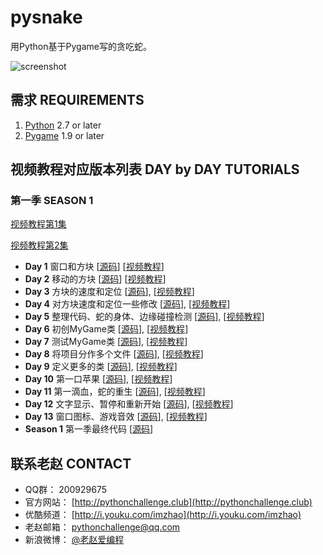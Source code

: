 pysnake
=======

用Python基于Pygame写的贪吃蛇。

![screenshot](https://github.com/archtaurus/pysnake/raw/master/screenshots/2016-07-23-020131_642x505_scrot.png)

需求 REQUIREMENTS
-----------------

1. [Python](https://www.python.org/downloads/) 2.7 or later
2. [Pygame](http://pygame.org/download.shtml) 1.9 or later

视频教程对应版本列表 DAY by DAY TUTORIALS
---------------------------------------

### 第一季 SEASON 1

[视频教程第1集](http://v.youku.com/v_show/id_XMTYzMzg5MzQ0NA==.html)

[视频教程第2集](http://v.youku.com/v_show/id_XMTYzNTU0ODA5Mg==.html)

- **Day 1** 窗口和方块
[[源码](https://github.com/archtaurus/pysnake/tree/day1/pysnake.py)]
[[视频教程](http://v.youku.com/v_show/id_XMTYzNzQ5MTgxNg==.html)]
- **Day 2** 移动的方块
[[源码](https://github.com/archtaurus/pysnake/tree/day2/pysnake.py)]
[[视频教程](http://v.youku.com/v_show/id_XMTYzOTczMjc2OA==.html)]
- **Day 3** 方块的速度和定位
[[源码](https://github.com/archtaurus/pysnake/tree/day3/pysnake.py)],
[[视频教程](http://v.youku.com/v_show/id_XMTY0MTA0ODk0OA==.html)]
- **Day 4** 对方块速度和定位一些修改
[[源码](https://github.com/archtaurus/pysnake/tree/day4/pysnake.py)],
[[视频教程](http://v.youku.com/v_show/id_XMTY0MzYzMTk4MA==.html)]
- **Day 5** 整理代码、蛇的身体、边缘碰撞检测
[[源码](https://github.com/archtaurus/pysnake/tree/day5/pysnake.py)],
[[视频教程](http://v.youku.com/v_show/id_XMTY0NDkzNzA0NA==.html)]
- **Day 6** 初创MyGame类
[[源码](https://github.com/archtaurus/pysnake/tree/day6/pysnake.py)],
[[视频教程](http://v.youku.com/v_show/id_XMTY0NjE1NzY4NA==.html)]
- **Day 7** 测试MyGame类
[[源码](https://github.com/archtaurus/pysnake/tree/day7/pysnake.py)],
[[视频教程](http://v.youku.com/v_show/id_XMTY0Njk0NTY3Mg==.html)]
- **Day 8** 将项目分作多个文件
[[源码](https://github.com/archtaurus/pysnake/tree/day8/src)],
[[视频教程](http://v.youku.com/v_show/id_XMTY0Nzk3MTE2MA==.html)]
- **Day 9** 定义更多的类
[[源码](https://github.com/archtaurus/pysnake/tree/day9/src)],
[[视频教程](http://v.youku.com/v_show/id_XMTY0OTU0NjI4MA==.html)]
- **Day 10** 第一口苹果
[[源码](https://github.com/archtaurus/pysnake/tree/day10/src)],
[[视频教程](http://v.youku.com/v_show/id_XMTY1MTMwNjIyNA==.html)]
- **Day 11** 第一滴血，蛇的重生
[[源码](https://github.com/archtaurus/pysnake/tree/day11/src)],
[[视频教程](http://v.youku.com/v_show/id_XMTY1MjY1MjMwMA==.html)]
- **Day 12** 文字显示、暂停和重新开始
[[源码](https://github.com/archtaurus/pysnake/tree/day12/src)],
[[视频教程](http://v.youku.com/v_show/id_XMTY1MzgwOTYxNg==.html)]
- **Day 13** 窗口图标、游戏音效
[[源码](https://github.com/archtaurus/pysnake/tree/day13/src)],
[[视频教程](http://v.youku.com/v_show/id_XMTY1Njc1ODQ1Ng==.html)]
- **Season 1** 第一季最终代码
[[源码](https://github.com/archtaurus/pysnake/tree/season1/src)]

联系老赵 CONTACT
---------------

- QQ群： 200929675
- 官方网站： [http://pythonchallenge.club](http://pythonchallenge.club)
- 优酷频道： [http://i.youku.com/imzhao](http://i.youku.com/imzhao)
- 老赵邮箱： [pythonchallenge@qq.com](mailto:pythonchallenge@qq.com)
- 新浪微博： [@老赵爱编程](http://www.weibo.com/archtaurus)
